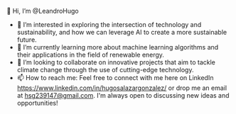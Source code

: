 👋 Hi, I’m @LeandroHugo
- 👀 I’m interested in exploring the intersection of technology and sustainability, and how we can leverage AI to create a more sustainable future.
- 🌱 I’m currently learning more about machine learning algorithms and their applications in the field of renewable energy.
- 💞️ I’m looking to collaborate on innovative projects that aim to tackle climate change through the use of cutting-edge technology.
- 📫 How to reach me: Feel free to connect with me here on LinkedIn https://www.linkedin.com/in/hugosalazargonzalez/ or drop me an email at hsg239147@gmail.com. I'm always open to discussing new ideas and opportunities!

<!---
LeandroHugo/LeandroHugo is a ✨ special ✨ repository because its `README.md` (this file) appears on your GitHub profile.
You can click the Preview link to take a look at your changes.
--->
